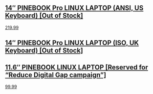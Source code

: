 ## [14″ PINEBOOK Pro LINUX LAPTOP (ANSI, US Keyboard) [Out of Stock]](https://pine64.com/product/14%e2%80%b3-pinebook-pro-linux-laptop-ansi-us-keyboard/)
[219.99](https://pine64.com/product/14%e2%80%b3-pinebook-pro-linux-laptop-ansi-us-keyboard/)

## [14″ PINEBOOK Pro LINUX LAPTOP (ISO, UK Keyboard) [Out of Stock]](https://pine64.com/product/14%e2%80%b3-pinebook-pro-linux-laptop-iso-uk-keyboard/)

## [11.6″ PINEBOOK LINUX LAPTOP [Reserved for “Reduce Digital Gap campaign”]](https://pine64.com/product/11-6-pinebook-linux-laptop/)
[99.99](https://pine64.com/product/11-6-pinebook-linux-laptop/)

